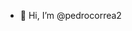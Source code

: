 - 👋 Hi, I’m @pedrocorrea2
<!--- - 👀 I’m interested in Automation and Artificial Intelligence
- 🌱 I’m currently learning Google App Script
- 💞️ I’m looking to collaborate on ...
- 📫 How to reach me ...
--->
<!---
pedrocorrea2/pedrocorrea2 is a ✨ special ✨ repository because its `README.md` (this file) appears on your GitHub profile.
You can click the Preview link to take a look at your changes.
--->
